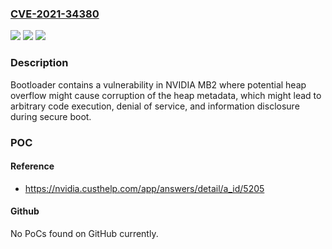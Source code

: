 ### [CVE-2021-34380](https://cve.mitre.org/cgi-bin/cvename.cgi?name=CVE-2021-34380)
![](https://img.shields.io/static/v1?label=Product&message=NVIDIA%20Jetson%20TX1%2C%20TX2%20series%2C%20TX2%20NX%2C%20AGX%20Xavier%20series%2C%20Xavier%20NX%2C%20Nano%20and%20Nano%202GB&color=blue)
![](https://img.shields.io/static/v1?label=Version&message=All%20Jetson%20Linux%20versions%20prior%20to%20r32.5.1%20&color=brightgreen)
![](https://img.shields.io/static/v1?label=Vulnerability&message=information%20disclosure%2C%20escalation%20of%20privileges%2C%20denial%20of%20service&color=brightgreen)

### Description

Bootloader contains a vulnerability in NVIDIA MB2 where potential heap overflow might cause corruption of the heap metadata, which might lead to arbitrary code execution, denial of service, and information disclosure during secure boot.

### POC

#### Reference
- https://nvidia.custhelp.com/app/answers/detail/a_id/5205

#### Github
No PoCs found on GitHub currently.

